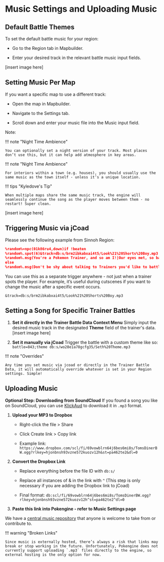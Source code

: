 # Music Settings and Uploading Music

## Default Battle Themes
To set the default battle music for your region:

- Go to the Region tab in Mapbuilder.

- Enter your desired track in the relevant battle music input fields.

[insert image here]

## Setting Music Per Map
If you want a specific map to use a different track:

- Open the map in Mapbuilder.

- Navigate to the Settings tab.

- Scroll down and enter your music file into the Music input field.

Note:



!!! note "Night Time Ambience"

    You can optionally set a night version of your track. Most places don’t use this, but it can help add atmosphere in key areas.

!!! note "Night Time Ambience"

    For interiors within a town (e.g. houses), you should usually use the same music as the town itself - unless it’s a unique location.

!!! tips "Kyledove's Tip"

    When multiple maps share the same music track, the engine will seamlessly continue the song as the player moves between them - no restart! Super clean.

[insert image here]

## Triggering Music via jCoad

Please see the following example from Sinnoh Region:

```json 
%random%=npc(01k86ru4,down)if !beaten
%random%.spot(6)&track=db:s/brm2ibkabxai4t5/Look%21%20Shorts%20Boy.mp3
%random%.msg(You're a Pokemon Trainer, and so am I!|Our eyes met, so battle we must!)|&battle=613;
else
%random%.msg(Don't be shy about talking to Trainers you'd like to battle.|Pokemon grow stronger and stronger from battling.)
```

You can use this as a separate trigger anywhere - not just when a trainer spots the player. For example, it’s useful during cutscenes if you want to change the music after a specific event occurs.

`&track=db:s/brm2ibkabxai4t5/Look%21%20Shorts%20Boy.mp3`

## Setting a Song for Specific Trainer Battles

1. **Set it directly in the Trainer Battle Data Context Menu**
    Simply input the desired music track in the designated **Theme** field of the trainer's data.
    [insert image here]

2. **Set it manually via jCoad**
    Trigger the battle with a custom theme like so:
    `battle=843;theme db:s/wo28e1a78gcfg35/Seth%20Theme.mp3`

!!! note "Overrides"

    Any time you set music via jcoad or directly in the Trainer Battle Data, it will automatically override whatever is set in your Region settings. Simple!

## Uploading Music
**Optional Step: Downloading from SoundCloud**
If you found a song you like on SoundCloud, you can use [KlickAud](https://www.klickaud.co/) to download it in `.mp3` format.

1. **Upload your MP3 to Dropbox**
    * Right-click the file > Share

    * Click Create link > Copy link

    * Example link:
        `https://www.dropbox.com/scl/fi/69vowblrn64j6bes6mi8s/TomsDinerBW.ogg?rlkey=hjonbnsh93vzne572kuozv12h&st=pa462te2&dl=0`

2. **Convert the Dropbox Link**
    * Replace everything before the file ID with `db:s/`

    * Replace all instances of & in the link with `^` (This step is only necessary if you are adding the Dropbox link to jCoad)

    * Final format:
       `db:scl/fi/69vowblrn64j6bes6mi8s/TomsDinerBW.ogg?rlkey=hjonbnsh93vzne572kuozv12h^st=pa462te2^dl=0`

3. **Paste this link into Pokengine - refer to Music Settings page**

We have a [central music repository](https://docs.google.com/spreadsheets/d/1Xyfc4jBWfXcuyLiJx3uErtb6lZyAsQ5ypMVCUBDzTt4/edit?usp=sharing) that anyone is welcome to take from or contribute to.

!!! warning "Broken Links"

    Since music is externally hosted, there’s always a risk that links may break or stop working in the future. Unfortunately, Pokengine does not currently support uploading `.mp3` files directly to the engine, so external hosting is the only option for now.


